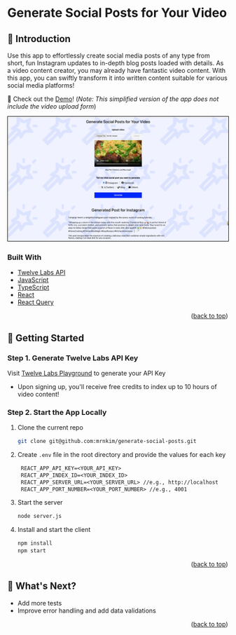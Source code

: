 <a id="readme-top"></a>

# Generate Social Posts for Your Video

## 👋 Introduction

Use this app to effortlessly create social media posts of any type from short, fun Instagram updates to in-depth blog posts loaded with details. As a video content creator, you may already have fantastic video content. With this app, you can swiftly transform it into written content suitable for various social media platforms!

📌 Check out the [Demo](https://generate-social-posts-vercel-client.vercel.app/)! (_Note: This simplified version of the app does not include the video upload form_)

<div align="center">
  <a href="https://generate-social-posts-vercel-client.vercel.app/">
    <img src="public/screenshot.jpeg" alt="search result screenshot" style="border: 1px solid black;" />
  </a>
</div>

### Built With

- [Twelve Labs API](https://docs.twelvelabs.io/docs)
- [JavaScript](https://developer.mozilla.org/en-US/docs/Web/JavaScript)
- [TypeScript](https://www.typescriptlang.org/)
- [React](https://react.dev/)
- [React Query](https://tanstack.com/query/latest)

<p align="right">(<a href="#readme-top">back to top</a>)</p>

## 🔑 Getting Started

### Step 1. Generate Twelve Labs API Key

Visit [Twelve Labs Playground](https://playground.twelvelabs.io/) to generate your API Key

- Upon signing up, you'll receive free credits to index up to 10 hours of video content!

### Step 2. Start the App Locally

1. Clone the current repo

   ```sh
   git clone git@github.com:mrnkim/generate-social-posts.git
   ```

2. Create `.env` file in the root directory and provide the values for each key

   ```
    REACT_APP_API_KEY=<YOUR_API_KEY>
    REACT_APP_INDEX_ID=<YOUR_INDEX_ID>
    REACT_APP_SERVER_URL=<YOUR_SERVER_URL> //e.g., http://localhost
    REACT_APP_PORT_NUMBER=<YOUR_PORT_NUMBER> //e.g., 4001
   ```

3. Start the server

   ```sh
   node server.js
   ```

4. Install and start the client

   ```sh
   npm install
   npm start
   ```

<p align="right">(<a href="#readme-top">back to top</a>)</p>

## 🎯 What's Next?

- Add more tests
- Improve error handling and add data validations

<p align="right">(<a href="#readme-top">back to top</a>)</p>
